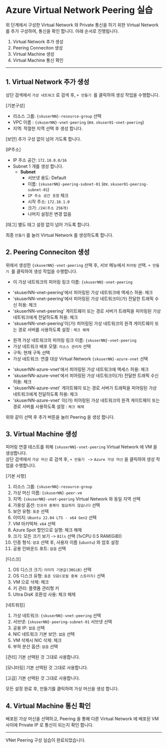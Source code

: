 # Azure Virtual Network Peering 실습

위 단계에서 구성한 Virtual Network 와 Private 통신을 하기 위한 Virtual Network 를 추가 구성하여, 통신을 확인 합니다. 
아래 순서로 진행됩니다.

1. Virtual Network 추가 생성
2. Peering Conneciton 생성
3. Virtual Machine 생성
4. Virtual Machine 통신 확인
  

---
## 1. Virtual Network 추가 생성
상단 검색에서 `가상 네트워크` 로 검색 후, `+ 만들기 `를 클릭하여 생성 작업을 수행합니다.  

[기본구성]
- 리소스 그룹: `{skuserNN}-resource-group` 선택
- VPC 이름 : `{skuserNN}-vnet-peering` (ex. `skuser01-vnet-peering`)
- 지역: 적절한 지역 선택 후 생성 합니다.

[보안]
추가 구성 없이 넘어 가도록 합니다.  

[IP주소]
- IP 주소 공간: `172.18.0.0/16`
- Subnet 1 개를 생성 합니다.
    * **Subnet**
      * 서브넷 용도: Default
      * 이름: `{skuserNN}-peering-subnet-01` (ex. `skuser01-peering-subnet-01`)
      * `IP 주소 공간 포함` 체크
      * 시작 주소: `172.18.1.0`
      * 크기: `/24(주소 256개)`
      * 나머지 설정은 변경 없음

[태그]
별도 태그 설정 없이 넘어 가도록 합니다. 
  
최종 `만들기` 를 눌러 Virtual Network 를 생성하도록 합니다. 


## 2. Peering Conneciton 생성
위에서 생성한 `{skuserNN}-vnet-peering` 선택 후, 서브 메뉴에서 `피어링` 선택. `+ 만들기 `를 클릭하여 생성 작업을 수행합니다.

- 이 가상 네트워크의 피어링 링크 이름: `{skuserNN}-vnet-peering`
 * 'skuserNN-vnet-peering'에서 피어링된 가상 네트워크에 액세스 허용: 체크
 * 'skuserNN-vnet-peering'에서 피어링된 가상 네트워크이(가) 전달한 트래픽 수신 허용: 체크
 * 'skuserNN-vnet-peering' 게이트웨이 또는 경로 서버가 트래픽을 피어링된 가상 네트워크에게 전달하도록 허용: 체크
 * 'skuserNN-vnet-peering'이(가) 피어링된 가상 네트워크의 원격 게이트웨이 또는 경로 서버를 사용하도록 설정 : `체크 해제`
- 원격 가상 네트워크의 피어링 링크 이름: `{skuserNN}-vnet-peering`
- 가상 네트워크 배포 모델: `리소스 관리자` 선택
- 구독: 현재 구독 선택
- 가상 네트워크: 연결 대상 Virtual Network `{skuserNN}-azure-vnet` 선택
 * 'skuserNN-azure-vnet'에서 피어링된 가상 네트워크에 액세스 허용: 체크
 * 'skuserNN-azure-vnet'에서 피어링된 가상 네트워크이(가) 전달한 트래픽 수신 허용: 체크
 * 'skuserNN-azure-vnet' 게이트웨이 또는 경로 서버가 트래픽을 피어링된 가상 네트워크에게 전달하도록 허용: 체크
 * 'skuserNN-azure-vnet' 이(가) 피어링된 가상 네트워크의 원격 게이트웨이 또는 경로 서버를 사용하도록 설정 : `체크 해제`

위와 같이 선택 후 추가 버튼을 눌러 Peering 을 생성 합니다. 


## 3. Virtual Machine 생성
피어링 연결 테스트를 위해 `{skuserNN}-vnet-peering` Virtual Network 에 VM 을 생성합니다.  
상단 검색에서 `가상 머신` 로 검색 후, `+ 만들기 ` -> `Azure 가상 머신` 을 클릭하여 생성 작업을 수행합니다.  
  
[기본 사항]
1. 리소스 그룹: `{skuserNN}-resource-group`
2. 가상 머신 이름: `{skuserNN}-peer-vm`
3. 지역: `{skuserNN}-vnet-peering` Virtual Network 와 동일 지역 선택
4. 가용성 옵션: `인프라 중복이 필요하지 않습니다` 선택
5. 보안 유형: `표준` 선택
6. 이미지: `Ubuntu 22.04 LTS - x64 Gen2` 선택
7. VM 아키텍쳐: `x64` 선택
8. Azure Spot 할인으로 실행: 체크 해제
9. 크기: 모든 크기 보기 -> `B1ls` 선택 (1vCPU 0.5 RAM(GiB))
10. 인증 형식: `암호` 선택 후, 사용자 이름 (`ubuntu`) 와 암호 설정
11. 공용 인바운드 포트: `없음` 선택
  
[디스크]
1. OS 디스크 크기: `이미지 기본값(30GiB)` 선택
2. OS 디스크 유형: `표준 SSD(로컬 중복 스토리지)` 선택
3. VM 으로 삭제: 체크
4. 키 관리: 플랫폼 관리형 키
5. Ultra DisK 호환성 사용: 체크 해제
  
[네트워킹]
1. 가상 네트워크: `{skuserNN}-vnet-peering` 선택
2. 서브넷: `{skuserNN}-peering-subnet-01` 서브넷 선택
3. 공용 IP: `없음` 선택
4. NIC 네트워크 기본 보안: `없음` 선택
5. VM 삭제시 NIC 삭제: 체크
6. 부하 분산 옵션: `없음` 선택

[관리]
기본 선택된 것 그대로 사용합니다.  

[모니터링]
기본 선택된 것 그대로 사용합니다.  

[고급]
기본 선택된 것 그대로 사용합니다.  

모든 설정 완료 후, 만들기를 클릭하여 가상 머신을 생성 합니다. 

## 4. Virtual Machine 통신 확인
배포된 가상 머신을 선택하고, Peering 을 통해 다른 Virtual Network 에 배포된 VM 사이에 Private IP 로 통신이 되는지 확인 합니다. 


---

VNet Peering 구성 실습이 완료되었습니다.
